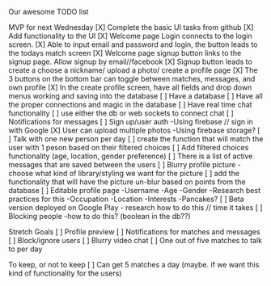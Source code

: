 Our awesome TODO list

MVP for next Wednesday
[X] Complete the basic UI tasks from github
[X] Add functionality to the UI
    [X] Welcome page Login connects to the login screen.
    [X] Able to input email and password and login, the button leads to the todays match screen
    [X] Welcome page signup button links to the signup page. Allow signup by email//facebook
    [X] Signup button leads to create a choose a nickname/ upload a photo/ create a profile page
    [X] The 3 buttons on the bottom bar can toggle between matches, messages, and own profile
    [X] In the create profile screen, have all fields and drop down menus working and saving into the database
[ ] Have a database
    [ ] Have all the proper connections and magic in the database
[ ] Have real time chat functionality
    [ ] use either the db or web sockets to connect chat
    [ ] Notifications for messages
[ ] Sign up/user auth
    -Using firebase // sign in with Google
[X] User can upload multiple photos
    -Using firebase storage?
[ ] Talk with one new person per day
    [ ] create the function that will match the user with 1 peson based on their filtered choices
    [ ] Add filtered choices functionality (age, location, gender preference)
    [ ] There is a list of active messages that are saved between the users
[ ] Blurry profile picture
    - choose what kind of library/styling we want for the picture
    [ ] add the functionality that will have the picture un-blur based on points from the database
[ ] Editable profile page
    -Username
    -Age
    -Gender
        -Research best practices for this
    -Occupation
    -Location
    -Interests
    -Pancakes?
[ ] Beta version deployed on Google Play
    - research how to do this // time it takes
[ ] Blocking people
    -how to do this? (boolean in the db??)


Stretch Goals
[ ] Profile preview
[ ] Notifications for matches and messages
[ ] Block/ignore users
[ ] Blurry video chat
[ ] One out of five matches to talk to per day


To keep, or not to keep
[ ] Can get 5 matches a day (maybe. if we want this kind of functionality for the users)
